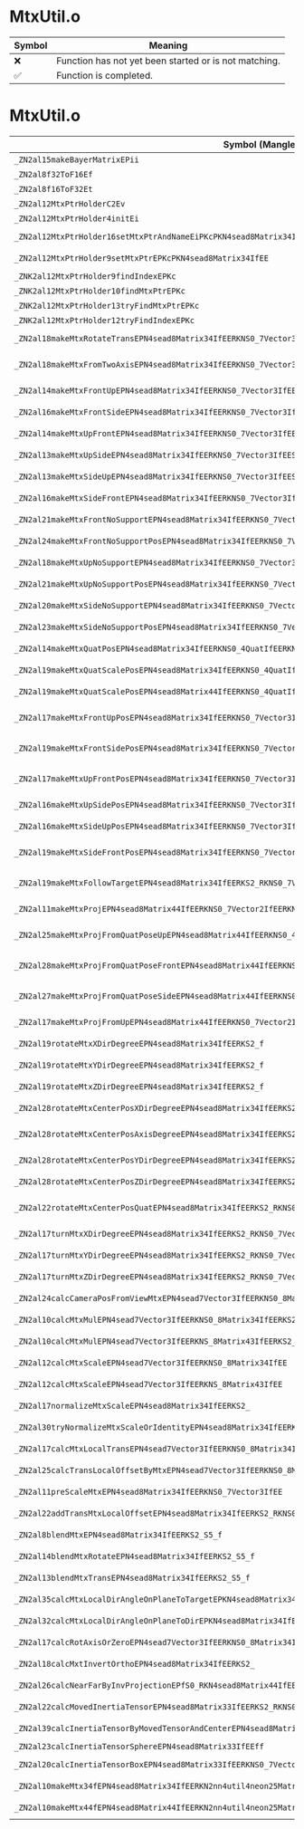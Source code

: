 # MtxUtil.o
| Symbol | Meaning 
| ------------- | ------------- 
| :x: | Function has not yet been started or is not matching. 
| :white_check_mark: | Function is completed. 


# MtxUtil.o
| Symbol (Mangled) | Symbol (Demangled) | Decompiled? |
| ------------- |  ------------- | ------------- |
| `_ZN2al15makeBayerMatrixEPii` | `al::makeBayerMatrix(int *,int)` | :x: |
| `_ZN2al8f32ToF16Ef` | `al::f32ToF16(float)` | :x: |
| `_ZN2al8f16ToF32Et` | `al::f16ToF32(unsigned short)` | :x: |
| `_ZN2al12MtxPtrHolderC2Ev` | `al::MtxPtrHolder::MtxPtrHolder(void)` | :x: |
| `_ZN2al12MtxPtrHolder4initEi` | `al::MtxPtrHolder::init(int)` | :x: |
| `_ZN2al12MtxPtrHolder16setMtxPtrAndNameEiPKcPKN4sead8Matrix34IfEE` | `al::MtxPtrHolder::setMtxPtrAndName(int,char const*,sead::Matrix34<float> const*)` | :x: |
| `_ZN2al12MtxPtrHolder9setMtxPtrEPKcPKN4sead8Matrix34IfEE` | `al::MtxPtrHolder::setMtxPtr(char const*,sead::Matrix34<float> const*)` | :x: |
| `_ZNK2al12MtxPtrHolder9findIndexEPKc` | `al::MtxPtrHolder::findIndex(char const*)const` | :x: |
| `_ZNK2al12MtxPtrHolder10findMtxPtrEPKc` | `al::MtxPtrHolder::findMtxPtr(char const*)const` | :x: |
| `_ZNK2al12MtxPtrHolder13tryFindMtxPtrEPKc` | `al::MtxPtrHolder::tryFindMtxPtr(char const*)const` | :x: |
| `_ZNK2al12MtxPtrHolder12tryFindIndexEPKc` | `al::MtxPtrHolder::tryFindIndex(char const*)const` | :x: |
| `_ZN2al18makeMtxRotateTransEPN4sead8Matrix34IfEERKNS0_7Vector3IfEES7_` | `al::makeMtxRotateTrans(sead::Matrix34<float> *,sead::Vector3<float> const&,sead::Vector3<float> const&)` | :x: |
| `_ZN2al18makeMtxFromTwoAxisEPN4sead8Matrix34IfEERKNS0_7Vector3IfEES7_ii` | `al::makeMtxFromTwoAxis(sead::Matrix34<float> *,sead::Vector3<float> const&,sead::Vector3<float> const&,int,int)` | :x: |
| `_ZN2al14makeMtxFrontUpEPN4sead8Matrix34IfEERKNS0_7Vector3IfEES7_` | `al::makeMtxFrontUp(sead::Matrix34<float> *,sead::Vector3<float> const&,sead::Vector3<float> const&)` | :x: |
| `_ZN2al16makeMtxFrontSideEPN4sead8Matrix34IfEERKNS0_7Vector3IfEES7_` | `al::makeMtxFrontSide(sead::Matrix34<float> *,sead::Vector3<float> const&,sead::Vector3<float> const&)` | :x: |
| `_ZN2al14makeMtxUpFrontEPN4sead8Matrix34IfEERKNS0_7Vector3IfEES7_` | `al::makeMtxUpFront(sead::Matrix34<float> *,sead::Vector3<float> const&,sead::Vector3<float> const&)` | :x: |
| `_ZN2al13makeMtxUpSideEPN4sead8Matrix34IfEERKNS0_7Vector3IfEES7_` | `al::makeMtxUpSide(sead::Matrix34<float> *,sead::Vector3<float> const&,sead::Vector3<float> const&)` | :x: |
| `_ZN2al13makeMtxSideUpEPN4sead8Matrix34IfEERKNS0_7Vector3IfEES7_` | `al::makeMtxSideUp(sead::Matrix34<float> *,sead::Vector3<float> const&,sead::Vector3<float> const&)` | :x: |
| `_ZN2al16makeMtxSideFrontEPN4sead8Matrix34IfEERKNS0_7Vector3IfEES7_` | `al::makeMtxSideFront(sead::Matrix34<float> *,sead::Vector3<float> const&,sead::Vector3<float> const&)` | :x: |
| `_ZN2al21makeMtxFrontNoSupportEPN4sead8Matrix34IfEERKNS0_7Vector3IfEE` | `al::makeMtxFrontNoSupport(sead::Matrix34<float> *,sead::Vector3<float> const&)` | :x: |
| `_ZN2al24makeMtxFrontNoSupportPosEPN4sead8Matrix34IfEERKNS0_7Vector3IfEES7_` | `al::makeMtxFrontNoSupportPos(sead::Matrix34<float> *,sead::Vector3<float> const&,sead::Vector3<float> const&)` | :x: |
| `_ZN2al18makeMtxUpNoSupportEPN4sead8Matrix34IfEERKNS0_7Vector3IfEE` | `al::makeMtxUpNoSupport(sead::Matrix34<float> *,sead::Vector3<float> const&)` | :x: |
| `_ZN2al21makeMtxUpNoSupportPosEPN4sead8Matrix34IfEERKNS0_7Vector3IfEES7_` | `al::makeMtxUpNoSupportPos(sead::Matrix34<float> *,sead::Vector3<float> const&,sead::Vector3<float> const&)` | :x: |
| `_ZN2al20makeMtxSideNoSupportEPN4sead8Matrix34IfEERKNS0_7Vector3IfEE` | `al::makeMtxSideNoSupport(sead::Matrix34<float> *,sead::Vector3<float> const&)` | :x: |
| `_ZN2al23makeMtxSideNoSupportPosEPN4sead8Matrix34IfEERKNS0_7Vector3IfEES7_` | `al::makeMtxSideNoSupportPos(sead::Matrix34<float> *,sead::Vector3<float> const&,sead::Vector3<float> const&)` | :x: |
| `_ZN2al14makeMtxQuatPosEPN4sead8Matrix34IfEERKNS0_4QuatIfEERKNS0_7Vector3IfEE` | `al::makeMtxQuatPos(sead::Matrix34<float> *,sead::Quat<float> const&,sead::Vector3<float> const&)` | :x: |
| `_ZN2al19makeMtxQuatScalePosEPN4sead8Matrix34IfEERKNS0_4QuatIfEERKNS0_7Vector3IfEESB_` | `al::makeMtxQuatScalePos(sead::Matrix34<float> *,sead::Quat<float> const&,sead::Vector3<float> const&,sead::Vector3<float> const&)` | :x: |
| `_ZN2al19makeMtxQuatScalePosEPN4sead8Matrix44IfEERKNS0_4QuatIfEERKNS0_7Vector3IfEESB_` | `al::makeMtxQuatScalePos(sead::Matrix44<float> *,sead::Quat<float> const&,sead::Vector3<float> const&,sead::Vector3<float> const&)` | :x: |
| `_ZN2al17makeMtxFrontUpPosEPN4sead8Matrix34IfEERKNS0_7Vector3IfEES7_S7_` | `al::makeMtxFrontUpPos(sead::Matrix34<float> *,sead::Vector3<float> const&,sead::Vector3<float> const&,sead::Vector3<float> const&)` | :x: |
| `_ZN2al19makeMtxFrontSidePosEPN4sead8Matrix34IfEERKNS0_7Vector3IfEES7_S7_` | `al::makeMtxFrontSidePos(sead::Matrix34<float> *,sead::Vector3<float> const&,sead::Vector3<float> const&,sead::Vector3<float> const&)` | :x: |
| `_ZN2al17makeMtxUpFrontPosEPN4sead8Matrix34IfEERKNS0_7Vector3IfEES7_S7_` | `al::makeMtxUpFrontPos(sead::Matrix34<float> *,sead::Vector3<float> const&,sead::Vector3<float> const&,sead::Vector3<float> const&)` | :x: |
| `_ZN2al16makeMtxUpSidePosEPN4sead8Matrix34IfEERKNS0_7Vector3IfEES7_S7_` | `al::makeMtxUpSidePos(sead::Matrix34<float> *,sead::Vector3<float> const&,sead::Vector3<float> const&,sead::Vector3<float> const&)` | :x: |
| `_ZN2al16makeMtxSideUpPosEPN4sead8Matrix34IfEERKNS0_7Vector3IfEES7_S7_` | `al::makeMtxSideUpPos(sead::Matrix34<float> *,sead::Vector3<float> const&,sead::Vector3<float> const&,sead::Vector3<float> const&)` | :x: |
| `_ZN2al19makeMtxSideFrontPosEPN4sead8Matrix34IfEERKNS0_7Vector3IfEES7_S7_` | `al::makeMtxSideFrontPos(sead::Matrix34<float> *,sead::Vector3<float> const&,sead::Vector3<float> const&,sead::Vector3<float> const&)` | :x: |
| `_ZN2al19makeMtxFollowTargetEPN4sead8Matrix34IfEERKS2_RKNS0_7Vector3IfEES9_` | `al::makeMtxFollowTarget(sead::Matrix34<float> *,sead::Matrix34<float> const&,sead::Vector3<float> const&,sead::Vector3<float> const&)` | :x: |
| `_ZN2al11makeMtxProjEPN4sead8Matrix44IfEERKNS0_7Vector2IfEERKNS0_7Vector3IfEESB_` | `al::makeMtxProj(sead::Matrix44<float> *,sead::Vector2<float> const&,sead::Vector3<float> const&,sead::Vector3<float> const&)` | :x: |
| `_ZN2al25makeMtxProjFromQuatPoseUpEPN4sead8Matrix44IfEERKNS0_4QuatIfEERKNS0_7Vector2IfEERKNS0_7Vector3IfEE` | `al::makeMtxProjFromQuatPoseUp(sead::Matrix44<float> *,sead::Quat<float> const&,sead::Vector2<float> const&,sead::Vector3<float> const&)` | :x: |
| `_ZN2al28makeMtxProjFromQuatPoseFrontEPN4sead8Matrix44IfEERKNS0_4QuatIfEERKNS0_7Vector2IfEERKNS0_7Vector3IfEE` | `al::makeMtxProjFromQuatPoseFront(sead::Matrix44<float> *,sead::Quat<float> const&,sead::Vector2<float> const&,sead::Vector3<float> const&)` | :x: |
| `_ZN2al27makeMtxProjFromQuatPoseSideEPN4sead8Matrix44IfEERKNS0_4QuatIfEERKNS0_7Vector2IfEERKNS0_7Vector3IfEE` | `al::makeMtxProjFromQuatPoseSide(sead::Matrix44<float> *,sead::Quat<float> const&,sead::Vector2<float> const&,sead::Vector3<float> const&)` | :x: |
| `_ZN2al17makeMtxProjFromUpEPN4sead8Matrix44IfEERKNS0_7Vector2IfEERKNS0_7Vector3IfEE` | `al::makeMtxProjFromUp(sead::Matrix44<float> *,sead::Vector2<float> const&,sead::Vector3<float> const&)` | :x: |
| `_ZN2al19rotateMtxXDirDegreeEPN4sead8Matrix34IfEERKS2_f` | `al::rotateMtxXDirDegree(sead::Matrix34<float> *,sead::Matrix34<float> const&,float)` | :x: |
| `_ZN2al19rotateMtxYDirDegreeEPN4sead8Matrix34IfEERKS2_f` | `al::rotateMtxYDirDegree(sead::Matrix34<float> *,sead::Matrix34<float> const&,float)` | :x: |
| `_ZN2al19rotateMtxZDirDegreeEPN4sead8Matrix34IfEERKS2_f` | `al::rotateMtxZDirDegree(sead::Matrix34<float> *,sead::Matrix34<float> const&,float)` | :x: |
| `_ZN2al28rotateMtxCenterPosXDirDegreeEPN4sead8Matrix34IfEERKS2_RKNS0_7Vector3IfEEf` | `al::rotateMtxCenterPosXDirDegree(sead::Matrix34<float> *,sead::Matrix34<float> const&,sead::Vector3<float> const&,float)` | :x: |
| `_ZN2al28rotateMtxCenterPosAxisDegreeEPN4sead8Matrix34IfEERKS2_RKNS0_7Vector3IfEES9_f` | `al::rotateMtxCenterPosAxisDegree(sead::Matrix34<float> *,sead::Matrix34<float> const&,sead::Vector3<float> const&,sead::Vector3<float> const&,float)` | :x: |
| `_ZN2al28rotateMtxCenterPosYDirDegreeEPN4sead8Matrix34IfEERKS2_RKNS0_7Vector3IfEEf` | `al::rotateMtxCenterPosYDirDegree(sead::Matrix34<float> *,sead::Matrix34<float> const&,sead::Vector3<float> const&,float)` | :x: |
| `_ZN2al28rotateMtxCenterPosZDirDegreeEPN4sead8Matrix34IfEERKS2_RKNS0_7Vector3IfEEf` | `al::rotateMtxCenterPosZDirDegree(sead::Matrix34<float> *,sead::Matrix34<float> const&,sead::Vector3<float> const&,float)` | :x: |
| `_ZN2al22rotateMtxCenterPosQuatEPN4sead8Matrix34IfEERKS2_RKNS0_7Vector3IfEERKNS0_4QuatIfEE` | `al::rotateMtxCenterPosQuat(sead::Matrix34<float> *,sead::Matrix34<float> const&,sead::Vector3<float> const&,sead::Quat<float> const&)` | :x: |
| `_ZN2al17turnMtxXDirDegreeEPN4sead8Matrix34IfEERKS2_RKNS0_7Vector3IfEEf` | `al::turnMtxXDirDegree(sead::Matrix34<float> *,sead::Matrix34<float> const&,sead::Vector3<float> const&,float)` | :x: |
| `_ZN2al17turnMtxYDirDegreeEPN4sead8Matrix34IfEERKS2_RKNS0_7Vector3IfEEf` | `al::turnMtxYDirDegree(sead::Matrix34<float> *,sead::Matrix34<float> const&,sead::Vector3<float> const&,float)` | :x: |
| `_ZN2al17turnMtxZDirDegreeEPN4sead8Matrix34IfEERKS2_RKNS0_7Vector3IfEEf` | `al::turnMtxZDirDegree(sead::Matrix34<float> *,sead::Matrix34<float> const&,sead::Vector3<float> const&,float)` | :x: |
| `_ZN2al24calcCameraPosFromViewMtxEPN4sead7Vector3IfEERKNS0_8Matrix34IfEE` | `al::calcCameraPosFromViewMtx(sead::Vector3<float> *,sead::Matrix34<float> const&)` | :x: |
| `_ZN2al10calcMtxMulEPN4sead7Vector3IfEERKNS0_8Matrix34IfEERKS2_` | `al::calcMtxMul(sead::Vector3<float> *,sead::Matrix34<float> const&,sead::Vector3<float> const&)` | :x: |
| `_ZN2al10calcMtxMulEPN4sead7Vector3IfEERKNS_8Matrix43IfEERKS2_` | `al::calcMtxMul(sead::Vector3<float> *,al::Matrix43<float> const&,sead::Vector3<float> const&)` | :x: |
| `_ZN2al12calcMtxScaleEPN4sead7Vector3IfEERKNS0_8Matrix34IfEE` | `al::calcMtxScale(sead::Vector3<float> *,sead::Matrix34<float> const&)` | :x: |
| `_ZN2al12calcMtxScaleEPN4sead7Vector3IfEERKNS_8Matrix43IfEE` | `al::calcMtxScale(sead::Vector3<float> *,al::Matrix43<float> const&)` | :x: |
| `_ZN2al17normalizeMtxScaleEPN4sead8Matrix34IfEERKS2_` | `al::normalizeMtxScale(sead::Matrix34<float> *,sead::Matrix34<float> const&)` | :x: |
| `_ZN2al30tryNormalizeMtxScaleOrIdentityEPN4sead8Matrix34IfEERKS2_` | `al::tryNormalizeMtxScaleOrIdentity(sead::Matrix34<float> *,sead::Matrix34<float> const&)` | :x: |
| `_ZN2al17calcMtxLocalTransEPN4sead7Vector3IfEERKNS0_8Matrix34IfEERKS2_` | `al::calcMtxLocalTrans(sead::Vector3<float> *,sead::Matrix34<float> const&,sead::Vector3<float> const&)` | :x: |
| `_ZN2al25calcTransLocalOffsetByMtxEPN4sead7Vector3IfEERKNS0_8Matrix34IfEERKS2_` | `al::calcTransLocalOffsetByMtx(sead::Vector3<float> *,sead::Matrix34<float> const&,sead::Vector3<float> const&)` | :x: |
| `_ZN2al11preScaleMtxEPN4sead8Matrix34IfEERKNS0_7Vector3IfEE` | `al::preScaleMtx(sead::Matrix34<float> *,sead::Vector3<float> const&)` | :x: |
| `_ZN2al22addTransMtxLocalOffsetEPN4sead8Matrix34IfEERKS2_RKNS0_7Vector3IfEE` | `al::addTransMtxLocalOffset(sead::Matrix34<float> *,sead::Matrix34<float> const&,sead::Vector3<float> const&)` | :x: |
| `_ZN2al8blendMtxEPN4sead8Matrix34IfEERKS2_S5_f` | `al::blendMtx(sead::Matrix34<float> *,sead::Matrix34<float> const&,sead::Matrix34<float> const&,float)` | :x: |
| `_ZN2al14blendMtxRotateEPN4sead8Matrix34IfEERKS2_S5_f` | `al::blendMtxRotate(sead::Matrix34<float> *,sead::Matrix34<float> const&,sead::Matrix34<float> const&,float)` | :x: |
| `_ZN2al13blendMtxTransEPN4sead8Matrix34IfEERKS2_S5_f` | `al::blendMtxTrans(sead::Matrix34<float> *,sead::Matrix34<float> const&,sead::Matrix34<float> const&,float)` | :x: |
| `_ZN2al35calcMtxLocalDirAngleOnPlaneToTargetEPKN4sead8Matrix34IfEERKNS0_7Vector3IfEEii` | `al::calcMtxLocalDirAngleOnPlaneToTarget(sead::Matrix34<float> const*,sead::Vector3<float> const&,int,int)` | :x: |
| `_ZN2al32calcMtxLocalDirAngleOnPlaneToDirEPKN4sead8Matrix34IfEERKNS0_7Vector3IfEEii` | `al::calcMtxLocalDirAngleOnPlaneToDir(sead::Matrix34<float> const*,sead::Vector3<float> const&,int,int)` | :x: |
| `_ZN2al17calcRotAxisOrZeroEPN4sead7Vector3IfEERKNS0_8Matrix34IfEE` | `al::calcRotAxisOrZero(sead::Vector3<float> *,sead::Matrix34<float> const&)` | :x: |
| `_ZN2al18calcMxtInvertOrthoEPN4sead8Matrix34IfEERKS2_` | `al::calcMxtInvertOrtho(sead::Matrix34<float> *,sead::Matrix34<float> const&)` | :x: |
| `_ZN2al26calcNearFarByInvProjectionEPfS0_RKN4sead8Matrix44IfEE` | `al::calcNearFarByInvProjection(float *,float *,sead::Matrix44<float> const&)` | :x: |
| `_ZN2al22calcMovedInertiaTensorEPN4sead8Matrix33IfEERKS2_RKNS0_7Vector3IfEEf` | `al::calcMovedInertiaTensor(sead::Matrix33<float> *,sead::Matrix33<float> const&,sead::Vector3<float> const&,float)` | :x: |
| `_ZN2al39calcInertiaTensorByMovedTensorAndCenterEPN4sead8Matrix33IfEERKS2_RKNS0_7Vector3IfEEf` | `al::calcInertiaTensorByMovedTensorAndCenter(sead::Matrix33<float> *,sead::Matrix33<float> const&,sead::Vector3<float> const&,float)` | :x: |
| `_ZN2al23calcInertiaTensorSphereEPN4sead8Matrix33IfEEff` | `al::calcInertiaTensorSphere(sead::Matrix33<float> *,float,float)` | :x: |
| `_ZN2al20calcInertiaTensorBoxEPN4sead8Matrix33IfEERKNS0_7Vector3IfEEf` | `al::calcInertiaTensorBox(sead::Matrix33<float> *,sead::Vector3<float> const&,float)` | :x: |
| `_ZN2al10makeMtx34fEPN4sead8Matrix34IfEERKN2nn4util4neon25MatrixColumnMajor4x3fTypeE` | `al::makeMtx34f(sead::Matrix34<float> *,nn::util::neon::MatrixColumnMajor4x3fType const&)` | :x: |
| `_ZN2al10makeMtx44fEPN4sead8Matrix44IfEERKN2nn4util4neon25MatrixColumnMajor4x4fTypeE` | `al::makeMtx44f(sead::Matrix44<float> *,nn::util::neon::MatrixColumnMajor4x4fType const&)` | :x: |
